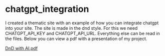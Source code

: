 # chatgpt_integration

I created a thematic site with an example of how you can integrate chatgpt into your site.
The site is made in the dnd style.
For this we need CHATGPT_API_KEY and CHATGPT_API_URL. Everything else can be read in the files.
Below you can view a pdf with a presentation of my project.

[DnD with AI.pdf](https://docs.google.com/viewer?url=https://github.com/mariebilan/chatgpt_integration/files/11471718/DnD.with.AI.pdf)
